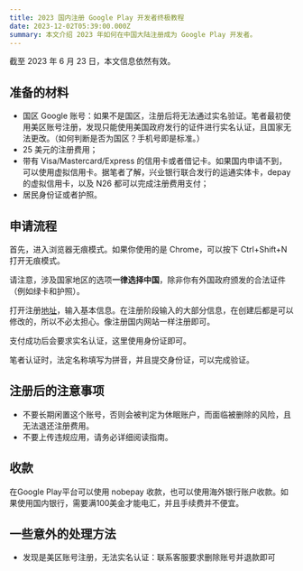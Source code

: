 ```yaml
---
title: 2023 国内注册 Google Play 开发者终极教程
date: 2023-12-02T05:39:00.000Z
summary: 本文介绍 2023 年如何在中国大陆注册成为 Google Play 开发者。
---
```



截至 2023 年 6 月 23 日，本文信息依然有效。

## 准备的材料
- 国区 Google 账号：如果不是国区，注册后将无法通过实名验证。笔者最初使用美区账号注册，发现只能使用美国政府发行的证件进行实名认证，且国家无法更改。（如何判断是否为国区？手机号即是标准。）
- 25 美元的注册费用；
- 带有 Visa/Mastercard/Express 的信用卡或者借记卡。如果国内申请不到，可以使用虚拟信用卡。据笔者了解，兴业银行联合发行的运通实体卡，depay 的虚拟信用卡，以及 N26 都可以完成注册费用支付；
- 居民身份证或者护照。

## 申请流程

首先，进入浏览器无痕模式。如果你使用的是 Chrome，可以按下 Ctrl+Shift+N 打开无痕模式。

请注意，涉及国家地区的选项**一律选择中国**，除非你有外国政府颁发的合法证件（例如绿卡和护照）。

打开注册[地址](https://www.notion.so/rivertwilight/faf0f2effa1746f8806af0c0df3d7b30?v=7056084650d34c609a7e9aa1dcff13fb&p=00af0e971cf340eaba35a22c64003e54&pm=c)，输入基本信息。在注册阶段输入的大部分信息，在创建后都是可以修改的，所以不必太担心。像注册国内网站一样注册即可。

支付成功后会要求实名认证，这里使用身份证即可。

笔者认证时，法定名称填写为拼音，并且提交身份证，可以完成验证。

## 注册后的注意事项
- 不要长期闲置这个账号，否则会被判定为休眠账户，而面临被删除的风险，且无法退还注册费用。
- 不要上传违规应用，请务必详细阅读指南。

## 收款

在Google Play平台可以使用 nobepay 收款，也可以使用海外银行账户收款。如果使用国内银行，需要满100美金才能电汇，并且手续费并不便宜。

## 一些意外的处理方法
- 发现是美区账号注册，无法实名认证：联系客服要求删除账号并退款即可
